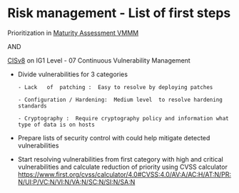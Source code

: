 # Risk management - List of first steps

Prioritization in  [Maturity Assessment VMMM](https://github.com/jonathanristo/VMMM-self-assessment-tool)

AND

[CISv8](https://learn.cisecurity.org/cis-controls-download) on IG1 Level - 07 Continuous Vulnerability Management

* Divide vulnerabilities for 3 categories

      - Lack   of  patching :  Easy to resolve by deploying patches

      - Configuration / Hardening:  Medium level  to resolve hardening  standards

      - Cryptography :  Require cryptography policy and information what type of data is on hosts

* Prepare lists of security control  with could help  mitigate detected vulnerabilities 

* Start resolving vulnerabilities from first  category with high and critical vulnerabilities and calculate reduction of priority using CVSS calculator https://www.first.org/cvss/calculator/4.0#CVSS:4.0/AV:A/AC:H/AT:N/PR:N/UI:P/VC:N/VI:N/VA:N/SC:N/SI:N/SA:N

